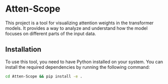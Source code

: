 # Atten-Scope

This project is a tool for visualizing attention weights in the transformer models. It provides a way to analyze and understand how the model focuses on different parts of the input data.

## Installation

To use this tool, you need to have Python installed on your system. You can install the required dependencies by running the following command:

```bash
cd Atten-Scope && pip install -e .
```
